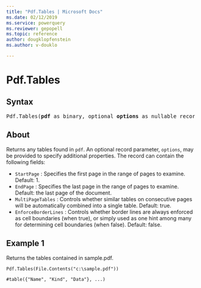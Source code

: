 ```yaml
---
title: "Pdf.Tables | Microsoft Docs"
ms.date: 02/12/2019
ms.service: powerquery
ms.reviewer: gepopell
ms.topic: reference
author: dougklopfenstein
ms.author: v-douklo

---
```

# Pdf.Tables

## Syntax

<pre>
Pdf.Tables(<b>pdf</b> as binary, optional <b>options</b> as nullable record) as table
</pre>
  
## About  

Returns any tables found in <code>pdf</code>. An optional record parameter, <code>options</code>, may be provided to specify additional properties. The record can contain the following fields: <ul> <li><code>StartPage</code> : Specifies the first page in the range of pages to examine. Default: 1.</li> <li><code>EndPage</code> : Specifies the last page in the range of pages to examine. Default: the last page of the document.</li> <li><code>MultiPageTables</code> : Controls whether similar tables on consecutive pages will be automatically combined into a single table. Default: true.</li> <li><code>EnforceBorderLines</code> : Controls whether border lines are always enforced as cell boundaries (when true), or simply used as one hint among many for determining cell boundaries (when false). Default: false.</li> </ul> 

## Example 1

Returns the tables contained in sample.pdf.

```powerquery-m
Pdf.Tables(File.Contents("c:\sample.pdf"))
```

`#table({"Name", "Kind", "Data"}, ...)`
